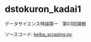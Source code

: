 # dstokuron_kadai1
データサイエンス特論第一　第03回課題

ソースコード: [keiba_scraping.py](https://github.com/Takumi-Fukuzawa/dstokuron_kadai1/blob/main/keiba_scraping.py/).
